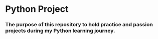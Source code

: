 # Python Project

### The purpose of this repository to hold practice and passion projects during my Python learning journey.
